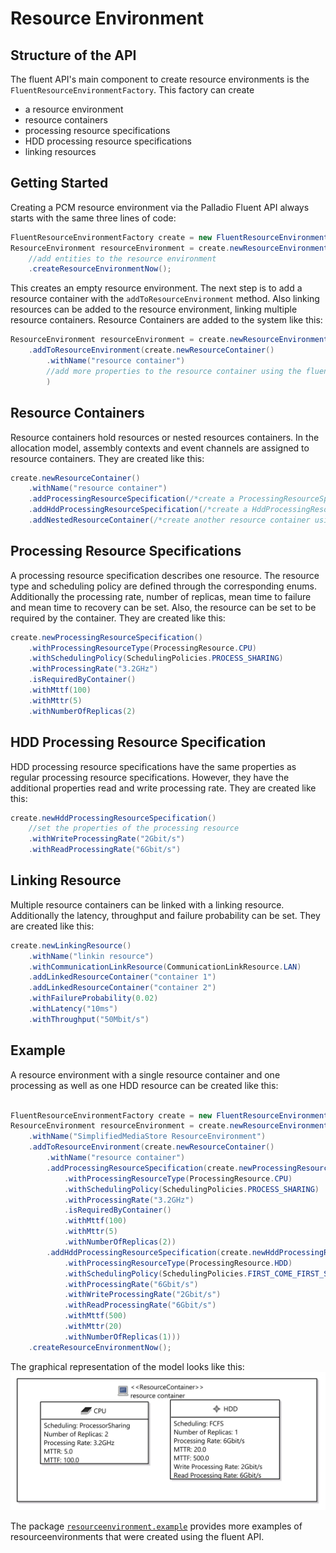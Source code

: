 # Resource Environment
## Structure of the API
The fluent API's main component to create resource environments is the ```FluentResourceEnvironmentFactory```. This factory can create
- a resource environment
- resource containers
- processing resource specifications
- HDD processing resource specifications
- linking resources

## Getting Started
Creating a PCM resource environment via the Palladio Fluent API always starts with the same three lines of code:
```java
FluentResourceEnvironmentFactory create = new FluentResourceEnvironmentFactory();
ResourceEnvironment resourceEnvironment = create.newResourceEnvironment()
    //add entities to the resource environment
    .createResourceEnvironmentNow();
```
This creates an empty resource environment. The next step is to add a resource container with the ```addToResourceEnvironment``` method. Also linking resources can be added to the resource environment, linking multiple resource containers. Resource Containers are added to the system like this:

```java
ResourceEnvironment resourceEnvironment = create.newResourceEnvironment()
    .addToResourceEnvironment(create.newResourceContainer()
        .withName("resource container")
        //add more properties to the resource container using the fluent API
        )
```

## Resource Containers
Resource containers hold resources or nested resources containers. In the allocation model, assembly contexts and event channels are assigned to resource containers. They are created like this:
```java
create.newResourceContainer()
    .withName("resource container")
    .addProcessingResourceSpecification(/*create a ProcessingResourceSpecification using the factory*/)
    .addHddProcessingResourceSpecification(/*create a HddProcessingResourceSpecification using the factory*/)
    .addNestedResourceContainer(/*create another resource container using the factory*/)
```

## Processing Resource Specifications
A processing resource specification describes one resource. The resource type and scheduling policy are defined through the corresponding enums. Additionally the processing rate, number of replicas, mean time to failure and mean time to recovery can be set. Also, the resource can be set to be required by the container. They are created like this:
```java
create.newProcessingResourceSpecification()
    .withProcessingResourceType(ProcessingResource.CPU)
    .withSchedulingPolicy(SchedulingPolicies.PROCESS_SHARING)
    .withProcessingRate("3.2GHz")
    .isRequiredByContainer()
    .withMttf(100)
    .withMttr(5)
    .withNumberOfReplicas(2)
```

## HDD Processing Resource Specification
HDD processing resource specifications have the same properties as regular processing resource specifications. However, they have the additional properties read and write processing rate. They are created like this:
```java
create.newHddProcessingResourceSpecification()
    //set the properties of the processing resource
    .withWriteProcessingRate("2Gbit/s")
    .withReadProcessingRate("6Gbit/s")
```

## Linking Resource
Multiple resource containers can be linked with a linking resource. Additionally the latency, throughput and failure probability can be set. They are created like this:
```java
create.newLinkingResource()
    .withName("linkin resource")
    .withCommunicationLinkResource(CommunicationLinkResource.LAN)
    .addLinkedResourceContainer("container 1")
    .addLinkedResourceContainer("container 2")
    .withFailureProbability(0.02)
    .withLatency("10ms")
    .withThroughput("50Mbit/s")
```

## Example
A resource environment with a single resource container and one processing as well as one HDD resource can be created like this:
```java

FluentResourceEnvironmentFactory create = new FluentResourceEnvironmentFactory();
ResourceEnvironment resourceEnvironment = create.newResourceEnvironment()
    .withName("SimplifiedMediaStore ResourceEnvironment")
    .addToResourceEnvironment(create.newResourceContainer()
        .withName("resource container")
        .addProcessingResourceSpecification(create.newProcessingResourceSpecification()
            .withProcessingResourceType(ProcessingResource.CPU)
            .withSchedulingPolicy(SchedulingPolicies.PROCESS_SHARING)
            .withProcessingRate("3.2GHz")
            .isRequiredByContainer()
            .withMttf(100)
            .withMttr(5)
            .withNumberOfReplicas(2))
        .addHddProcessingResourceSpecification(create.newHddProcessingResourceSpecification()
            .withProcessingResourceType(ProcessingResource.HDD)
            .withSchedulingPolicy(SchedulingPolicies.FIRST_COME_FIRST_SERVE)
            .withProcessingRate("6Gbit/s")
            .withWriteProcessingRate("2Gbit/s")
            .withReadProcessingRate("6Gbit/s")
            .withMttf(500)
            .withMttr(20)
            .withNumberOfReplicas(1)))
    .createResourceEnvironmentNow();
```

The graphical representation of the model looks like this: ![PCM Resource Environment: Simplified Media Store](pcm_resources_media_store.png "PCM  Resource Environment: Simplified Media Store")

The package [```resourceenvironment.example```](bundles/org.palladiosimulator.generator.fluent/src/org/palladiosimulator/generator/fluent/resourceenvironment/example/) provides more examples of resourceenvironments that were created using the fluent API.